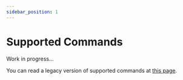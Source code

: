 ```yaml
---
sidebar_position: 1
---
```


# Supported Commands

Work in progress...

You can read a legacy version of supported commands at [this page](https://github.com/apache/incubator-kvrocks/wiki/Support-Commands).
